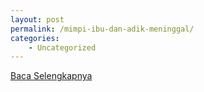 ```yaml
---
layout: post
permalink: /mimpi-ibu-dan-adik-meninggal/
categories:
    - Uncategorized
---
```


[Baca Selengkapnya](/04)